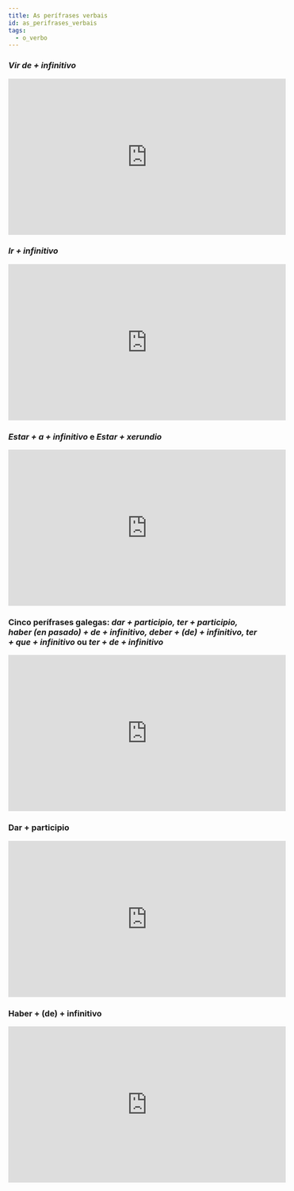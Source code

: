 ```yaml
---
title: As perífrases verbais
id: as_perifrases_verbais
tags:
  - o_verbo
---
```

### *Vir de + infinitivo*

<iframe width="560" height="315" src="https://www.youtube.com/embed/7kyMquBwPso" title="YouTube video player" frameborder="0" allow="accelerometer; autoplay; clipboard-write; encrypted-media; gyroscope; picture-in-picture; web-share" allowfullscreen></iframe>

### *Ir + infinitivo*

<iframe width="560" height="315" src="https://www.youtube.com/embed/t2KlZzzvMGs" title="YouTube video player" frameborder="0" allow="accelerometer; autoplay; clipboard-write; encrypted-media; gyroscope; picture-in-picture; web-share" allowfullscreen></iframe>

### *Estar + a + infinitivo* e *Estar + xerundio*

<iframe width="560" height="315" src="https://www.youtube.com/embed/haNzIZNisDQ" title="YouTube video player" frameborder="0" allow="accelerometer; autoplay; clipboard-write; encrypted-media; gyroscope; picture-in-picture; web-share" allowfullscreen></iframe>

### Cinco perífrases galegas: *dar + participio, ter + participio, haber (en pasado) + de + infinitivo, deber + (de) + infinitivo,  ter + que + infinitivo* ou *ter + de + infinitivo*

<iframe width="560" height="315" src="https://www.youtube.com/embed/pAtvJsj8cfM" title="YouTube video player" frameborder="0" allow="accelerometer; autoplay; clipboard-write; encrypted-media; gyroscope; picture-in-picture; web-share" allowfullscreen></iframe>

### Dar + participio 

<iframe width="560" height="315" src="https://www.youtube.com/embed/qg6OFW8N6LM" title="YouTube video player" frameborder="0" allow="accelerometer; autoplay; clipboard-write; encrypted-media; gyroscope; picture-in-picture; web-share" allowfullscreen></iframe>

### Haber + (de) + infinitivo

<iframe width="560" height="315" src="https://www.youtube.com/embed/r9Xag3KQZAI" title="YouTube video player" frameborder="0" allow="accelerometer; autoplay; clipboard-write; encrypted-media; gyroscope; picture-in-picture; web-share" allowfullscreen></iframe>